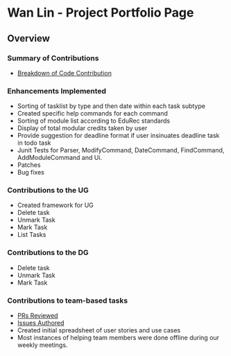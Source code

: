 # Wan Lin - Project Portfolio Page

## Overview

### Summary of Contributions
- [Breakdown of Code Contribution](https://nus-cs2113-ay2223s2.github.io/tp-dashboard/?search=wan-lin&sort=groupTitle&sortWithin=title&timeframe=commit&mergegroup=&groupSelect=groupByRepos&breakdown=true&checkedFileTypes=docs~functional-code~test-code~other&since=2023-02-17&tabOpen=true&tabType=zoom&zA=T-Wan-Lin&zR=AY2223S2-CS2113-T13-4%2Ftp%5Bmaster%5D&zACS=109.1875&zS=2023-02-17&zFS=wan-lin&zU=2023-04-03&zMG=false&zFTF=commit&zFGS=groupByRepos&zFR=false)
### Enhancements Implemented
- Sorting of tasklist by type and then date within each task subtype
- Created specific help commands for each command
- Sorting of module list according to EduRec standards
- Display of total modular credits taken by user
- Provide suggestion for deadline format if user insinuates deadline task in todo task
- Junit Tests for Parser, ModifyCommand, DateCommand, FindCommand, AddModuleCommand and Ui.
- Patches 
- Bug fixes

### Contributions to the UG
- Created framework for UG
- Delete task
- Unmark Task
- Mark Task
- List Tasks

### Contributions to the DG
- Delete task
- Unmark Task
- Mark Task

### Contributions to team-based tasks

- [PRs Reviewed](https://github.com/AY2223S2-CS2113-T13-4/tp/pulls?q=is%3Apr+reviewed-by%3At-wan-lin)
- [Issues Authored](https://github.com/AY2223S2-CS2113-T13-4/tp/issues?q=is%3Aissue+author%3A%40me+is%3Aclosed)
- Created initial spreadsheet of user stories and use cases
- Most instances of helping team members were done offline during our weekly meetings.
